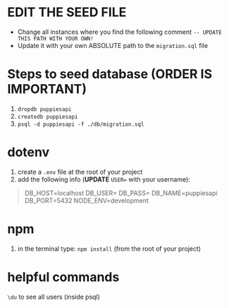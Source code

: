 
# EDIT THE SEED FILE
- Change all instances where you find the following comment `-- UPDATE THIS PATH WITH YOUR OWN!`
- Update it with your own ABSOLUTE path to the `migration.sql` file

# Steps to seed database (ORDER IS IMPORTANT)
1. `dropdb puppiesapi`
2. `createdb puppiesapi`
3. `psql -d puppiesapi -f ./db/migration.sql`

# dotenv
1. create a `.env` file at the root of your project
2. add the following info (**UPDATE** `USER=` with your username):
  > DB_HOST=localhost
    DB_USER=<your database username>
    DB_PASS=
    DB_NAME=puppiesapi
    DB_PORT=5432
    NODE_ENV=development

# npm
1. in the terminal type: `npm install` (from the root of your project)

# helpful commands
`\du` to see all users (inside psql)
